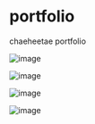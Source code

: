 # portfolio
 chaeheetae portfolio

![image](https://user-images.githubusercontent.com/66172423/139243076-97b6847f-41a1-4fda-b6c1-cf1459462e9f.png)

![image](https://user-images.githubusercontent.com/66172423/139243350-3fa968fe-4a22-451c-a6ba-2f1aa43bb537.png)

![image](https://user-images.githubusercontent.com/66172423/139243425-aa68d210-c309-4a28-a954-4b2ec028d09d.png)

![image](https://user-images.githubusercontent.com/66172423/139243449-04e2efd7-a23c-48a9-aa2c-8b692824c8ad.png)
